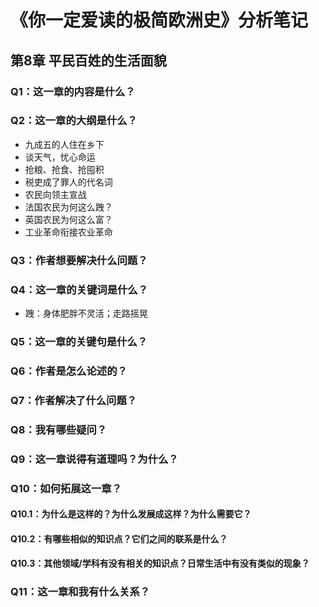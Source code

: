 # 《你一定爱读的极简欧洲史》分析笔记

## 第8章 平民百姓的生活面貌

### Q1：这一章的内容是什么？

### Q2：这一章的大纲是什么？

- 九成五的人住在乡下
- 谈天气，忧心命运
- 抢粮、抢食、抢囤积
- 税吏成了罪人的代名词
- 农民向领主宣战
- 法国农民为何这么跩？
- 英国农民为何这么富？
- 工业革命衔接农业革命

### Q3：作者想要解决什么问题？

### Q4：这一章的关键词是什么？

- 跩：身体肥胖不灵活；走路摇晃

### Q5：这一章的关键句是什么？

### Q6：作者是怎么论述的？

### Q7：作者解决了什么问题？

### Q8：我有哪些疑问？

### Q9：这一章说得有道理吗？为什么？

### Q10：如何拓展这一章？

#### Q10.1：为什么是这样的？为什么发展成这样？为什么需要它？

#### Q10.2：有哪些相似的知识点？它们之间的联系是什么？

#### Q10.3：其他领域/学科有没有相关的知识点？日常生活中有没有类似的现象？

### Q11：这一章和我有什么关系？
